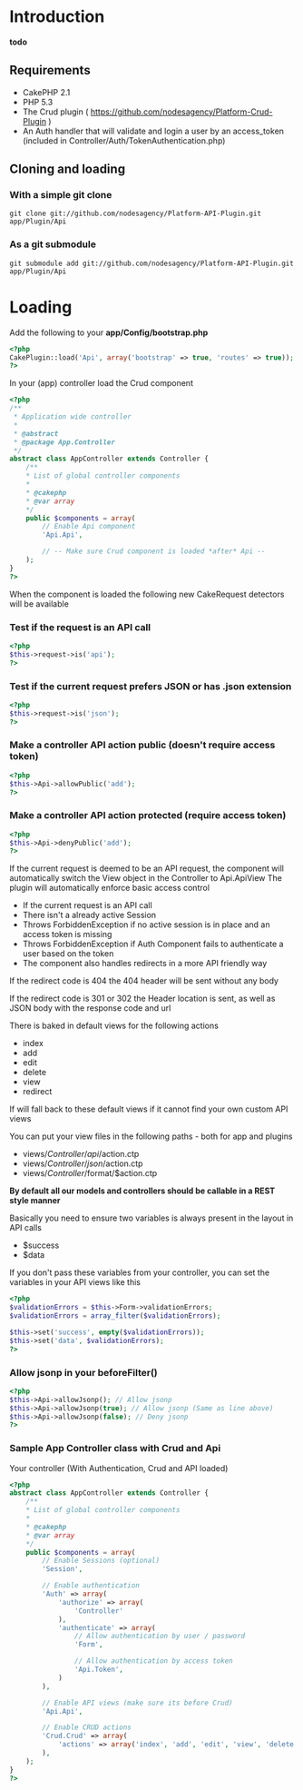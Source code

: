 # Introduction

__todo__

## Requirements

* CakePHP 2.1
* PHP 5.3
* The Crud plugin ( https://github.com/nodesagency/Platform-Crud-Plugin )
* An Auth handler that will validate and login a user by an access_token (included in Controller/Auth/TokenAuthentication.php)

## Cloning and loading

### With a simple git clone

```
git clone git://github.com/nodesagency/Platform-API-Plugin.git app/Plugin/Api
```

### As a git submodule

```
git submodule add git://github.com/nodesagency/Platform-API-Plugin.git app/Plugin/Api
```

# Loading
Add the following to your __app/Config/bootstrap.php__

```php
<?php
CakePlugin::load('Api', array('bootstrap' => true, 'routes' => true));
?>
```

In your (app) controller load the Crud component

```php
<?php
/**
 * Application wide controller
 *
 * @abstract
 * @package App.Controller
 */
abstract class AppController extends Controller {
	/**
	* List of global controller components
	*
	* @cakephp
	* @var array
	*/
	public $components = array(
		// Enable Api component
		'Api.Api',

		// -- Make sure Crud component is loaded *after* Api --
	);
}
?>
```

When the component is loaded the following new CakeRequest detectors will be available

### Test if the request is an API call

```php
<?php
$this->request->is('api');
?>
```

### Test if the current request prefers JSON or has .json extension

```php
<?php
$this->request->is('json');
?>
```

### Make a controller API action public (doesn't require access token)

```php
<?php
$this->Api->allowPublic('add');
?>
```

### Make a controller API action protected (require access token)

```php
<?php
$this->Api->denyPublic('add');
?>
```

If the current request is deemed to be an API request, the component will automatically switch the View object in the Controller to Api.ApiView
The plugin will automatically enforce basic access control

* If the current request is an API call
* There isn't a already active Session
* Throws ForbiddenException if no active session is in place and an access token is missing
* Throws ForbiddenException if Auth Component fails to authenticate a user based on the token
* The component also handles redirects in a more API friendly way

If the redirect code is 404 the 404 header will be sent without any body

If the redirect code is 301 or 302 the Header location is sent, as well as JSON body with the response code and url

There is baked in default views for the following actions

* index
* add
* edit
* delete
* view
* redirect

If will fall back to these default views if it cannot find your own custom API views

You can put your view files in the following paths - both for app and plugins

* views/$Controller/api/$action.ctp
* views/$Controller/json/$action.ctp
* views/$Controller/$format/$action.ctp

__By default all our models and controllers should be callable in a REST style manner__

Basically you need to ensure two variables is always present in the layout in API calls

* $success
* $data

If you don't pass these variables from your controller, you can set the variables in your API views like this

```php
<?php
$validationErrors = $this->Form->validationErrors;
$validationErrors = array_filter($validationErrors);

$this->set('success', empty($validationErrors));
$this->set('data', $validationErrors);
?>
````

### Allow jsonp in your beforeFilter()

```php
<?php
$this->Api->allowJsonp(); // Allow jsonp
$this->Api->allowJsonp(true); // Allow jsonp (Same as line above)
$this->Api->allowJsonp(false); // Deny jsonp
?>
```

### Sample App Controller class with Crud and Api

Your controller (With Authentication, Crud and API loaded)

```php
<?php
abstract class AppController extends Controller {
	/**
	* List of global controller components
	*
	* @cakephp
	* @var array
	*/
	public $components = array(
		// Enable Sessions (optional)
		'Session',

		// Enable authentication
		'Auth' => array(
			'authorize' => array(
				'Controller'
			),
			'authenticate' => array(
				// Allow authentication by user / password
				'Form',

				// Allow authentication by access token
				'Api.Token',
			)
		),

		// Enable API views (make sure its before Crud)
		'Api.Api',

		// Enable CRUD actions
		'Crud.Crud' => array(
			'actions' => array('index', 'add', 'edit', 'view', 'delete')
		),
	);
}
?>
```